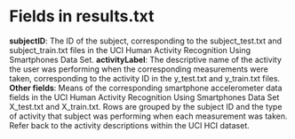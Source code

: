 Fields in results.txt
=====================

__subjectID__: The ID of the subject, corresponding to the subject_test.txt and subject_train.txt files in the UCI Human Activity Recognition Using Smartphones Data Set.
__activityLabel__: The descriptive name of the activity the user was performing when the corresponding measurements were taken, corresponding to the activity ID in the y_test.txt and y_train.txt files.
__Other fields__: Means of the corresponding smartphone accelerometer data fields in the UCI Human Activity Recognition Using Smartphones Data Set X_test.txt and X_train.txt. Rows are grouped by the subject ID and the type of activity that subject was performing when each measurement was taken. Refer back to the activity descriptions within the UCI HCI dataset.


